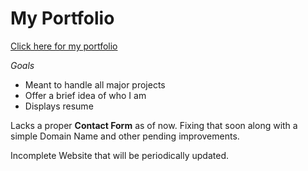 # My Portfolio

[Click here for my portfolio](https://ec2-3-144-126-3.us-east-2.compute.amazonaws.com/portfolio/index.html "portfolio")

*Goals*
<ul>
  <li> Meant to handle all major projects </li>
  <li> Offer a brief idea of who I am </li>
  <li> Displays resume </li> 
</ul>

Lacks a proper **Contact Form** as of now. Fixing that soon along with a simple Domain Name and other pending improvements.

Incomplete Website that will be periodically updated.
